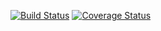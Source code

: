[![Build Status](https://travis-ci.org/Nikea/VTTools.svg)](https://travis-ci.org/Nikea/VTTools)
[![Coverage Status](https://img.shields.io/coveralls/Nikea/VTTools.svg)](https://coveralls.io/r/Nikea/VTTools)